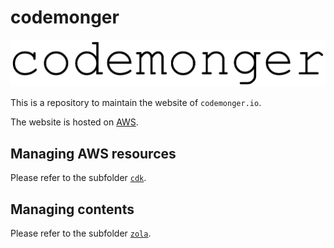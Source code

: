 # codemonger

![codemonger](docs/imgs/codemonger.svg)

This is a repository to maintain the website of `codemonger.io`.

The website is hosted on [AWS](https://aws.amazon.com).

## Managing AWS resources

Please refer to the subfolder [`cdk`](cdk).

## Managing contents

Please refer to the subfolder [`zola`](zola).